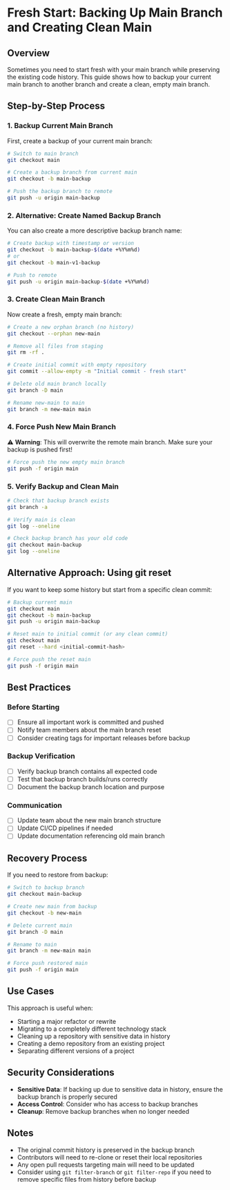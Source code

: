 # Fresh Start: Backing Up Main Branch and Creating Clean Main

## Overview
Sometimes you need to start fresh with your main branch while preserving the existing code history. This guide shows how to backup your current main branch to another branch and create a clean, empty main branch.

## Step-by-Step Process

### 1. Backup Current Main Branch

First, create a backup of your current main branch:

```bash
# Switch to main branch
git checkout main

# Create a backup branch from current main
git checkout -b main-backup

# Push the backup branch to remote
git push -u origin main-backup
```

### 2. Alternative: Create Named Backup Branch

You can also create a more descriptive backup branch name:

```bash
# Create backup with timestamp or version
git checkout -b main-backup-$(date +%Y%m%d)
# or
git checkout -b main-v1-backup

# Push to remote
git push -u origin main-backup-$(date +%Y%m%d)
```

### 3. Create Clean Main Branch

Now create a fresh, empty main branch:

```bash
# Create a new orphan branch (no history)
git checkout --orphan new-main

# Remove all files from staging
git rm -rf .

# Create initial commit with empty repository
git commit --allow-empty -m "Initial commit - fresh start"

# Delete old main branch locally
git branch -D main

# Rename new-main to main
git branch -m new-main main
```

### 4. Force Push New Main Branch

⚠️ **Warning**: This will overwrite the remote main branch. Make sure your backup is pushed first!

```bash
# Force push the new empty main branch
git push -f origin main
```

### 5. Verify Backup and Clean Main

```bash
# Check that backup branch exists
git branch -a

# Verify main is clean
git log --oneline

# Check backup branch has your old code
git checkout main-backup
git log --oneline
```

## Alternative Approach: Using git reset

If you want to keep some history but start from a specific clean commit:

```bash
# Backup current main
git checkout main
git checkout -b main-backup
git push -u origin main-backup

# Reset main to initial commit (or any clean commit)
git checkout main
git reset --hard <initial-commit-hash>

# Force push the reset main
git push -f origin main
```

## Best Practices

### Before Starting
- [ ] Ensure all important work is committed and pushed
- [ ] Notify team members about the main branch reset
- [ ] Consider creating tags for important releases before backup

### Backup Verification
- [ ] Verify backup branch contains all expected code
- [ ] Test that backup branch builds/runs correctly
- [ ] Document the backup branch location and purpose

### Communication
- [ ] Update team about the new main branch structure
- [ ] Update CI/CD pipelines if needed
- [ ] Update documentation referencing old main branch

## Recovery Process

If you need to restore from backup:

```bash
# Switch to backup branch
git checkout main-backup

# Create new main from backup
git checkout -b new-main

# Delete current main
git branch -D main

# Rename to main
git branch -m new-main main

# Force push restored main
git push -f origin main
```

## Use Cases

This approach is useful when:
- Starting a major refactor or rewrite
- Migrating to a completely different technology stack
- Cleaning up a repository with sensitive data in history
- Creating a demo repository from an existing project
- Separating different versions of a project

## Security Considerations

- **Sensitive Data**: If backing up due to sensitive data in history, ensure the backup branch is properly secured
- **Access Control**: Consider who has access to backup branches
- **Cleanup**: Remove backup branches when no longer needed

## Notes

- The original commit history is preserved in the backup branch
- Contributors will need to re-clone or reset their local repositories
- Any open pull requests targeting main will need to be updated
- Consider using `git filter-branch` or `git filter-repo` if you need to remove specific files from history before backup